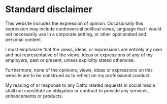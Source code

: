 <!-- title: disclaimer -->

Standard disclaimer
===================

This website includes the expression of opinion. Occasionally this expression may include controversial political views, language that I would not necessarily use in a corporate setting, or other opinionated and personal content.

I must emphasize that the views, ideas, or expressions are entirely my own and not representative of the views, ideas or expressions of any of my employers, past or present, unless explicitly stated otherwise.

Furthermore, none of the opinions, views, ideas or expressions on this website are to be construed as to reflect on my professional conduct.

My reading of or response to any Datto related requests in social media shall not constitute an obligation or contract to provide any services, enhancements or products.

